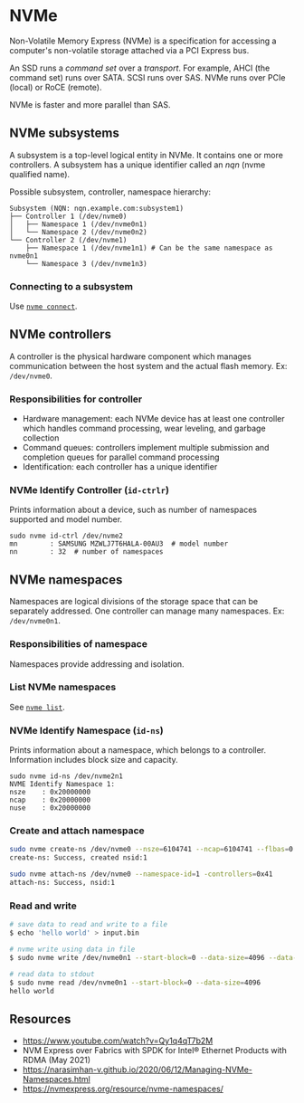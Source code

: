 # NVMe

Non-Volatile Memory Express (NVMe) is a specification for accessing a computer's non-volatile storage attached via a PCI Express bus.

An SSD runs a *command set* over a *transport*. For example, AHCI (the command set) runs over SATA. SCSI runs over SAS. NVMe runs over PCIe (local) or RoCE (remote).

NVMe is faster and more parallel than SAS.

## NVMe subsystems
A subsystem is a top-level logical entity in NVMe. It contains one or more controllers. A subsystem has a unique identifier called an *nqn* (nvme qualified name).

Possible subsystem, controller, namespace hierarchy:
```
Subsystem (NQN: nqn.example.com:subsystem1)
├── Controller 1 (/dev/nvme0)
│   ├── Namespace 1 (/dev/nvme0n1)
│   └── Namespace 2 (/dev/nvme0n2)
└── Controller 2 (/dev/nvme1)
    ├── Namespace 1 (/dev/nvme1n1) # Can be the same namespace as nvme0n1
    └── Namespace 3 (/dev/nvme1n3)
```

### Connecting to a subsystem
Use [`nvme connect`](nvme-connect.md).

## NVMe controllers
A controller is the physical hardware component which manages communication between the host system and the actual flash memory. Ex: `/dev/nvme0`.

### Responsibilities for controller
- Hardware management: each NVMe device has at least one controller which handles command processing, wear leveling, and garbage collection
- Command queues: controllers implement multiple submission and completion queues for parallel command processing
- Identification: each controller has a unique identifier

### NVMe Identify Controller (`id-ctrlr`)
Prints information about a device, such as number of namespaces supported and model number.
```
sudo nvme id-ctrl /dev/nvme2
mn        : SAMSUNG MZWLJ7T6HALA-00AU3  # model number
nn        : 32  # number of namespaces
```

## NVMe namespaces
Namespaces are logical divisions of the storage space that can be separately addressed. One controller can manage many namespaces. Ex: `/dev/nvme0n1`.

### Responsibilities of namespace
Namespaces provide addressing and isolation.

### List NVMe namespaces
See [`nvme list`](nvme-list.md).

### NVMe Identify Namespace (`id-ns`)
Prints information about a namespace, which belongs to a controller. Information includes block size and capacity.
```
sudo nvme id-ns /dev/nvme2n1
NVME Identify Namespace 1:
nsze    : 0x20000000
ncap    : 0x20000000
nuse    : 0x20000000
```

### Create and attach namespace
```bash
sudo nvme create-ns /dev/nvme0 --nsze=6104741 --ncap=6104741 --flbas=0 -dps=0
create-ns: Success, created nsid:1

sudo nvme attach-ns /dev/nvme0 --namespace-id=1 -controllers=0x41
attach-ns: Success, nsid:1
```

### Read and write
```bash
# save data to read and write to a file
$ echo 'hello world' > input.bin

# nvme write using data in file
$ sudo nvme write /dev/nvme0n1 --start-block=0 --data-size=4096 --data-file=input.bin

# read data to stdout
$ sudo nvme read /dev/nvme0n1 --start-block=0 --data-size=4096
hello world
```

## Resources
- https://www.youtube.com/watch?v=Qy1q4qT7b2M
- NVM Express over Fabrics with SPDK for Intel® Ethernet Products with RDMA (May 2021)
- https://narasimhan-v.github.io/2020/06/12/Managing-NVMe-Namespaces.html
- https://nvmexpress.org/resource/nvme-namespaces/
